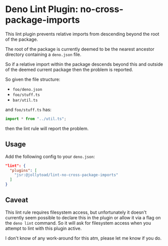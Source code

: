 # Deno Lint Plugin: no-cross-package-imports

This lint plugin prevents relative imports from descending beyond the root of
the package.

The root of the package is currently deemed to be the nearest ancestor directory
containing a `deno.json` file.

So if a relative import within the package descends beyond this and outside of
the deemed current package then the problem is reported.

So given the file structure:

- `foo/deno.json`
- `foo/stuff.ts`
- `bar/util.ts`

and `foo/stuff.ts` has:

```ts
import * from "../util.ts";
```

then the lint rule will report the problem.

## Usage

Add the following config to your `deno.json`:

```json
"lint": {
  "plugins": [
    "jsr:@jollytoad/lint-no-cross-package-imports"
  ]
}
```

## Caveat

This lint rule requires filesystem access, but unfortunately it doesn't
currently seem possible to declare this in the plugin or allow it via a flag on
the `deno lint` command. So it will ask for filesystem access when you attempt
to lint with this plugin active.

I don't know of any work-around for this atm, please let me know if you do.

